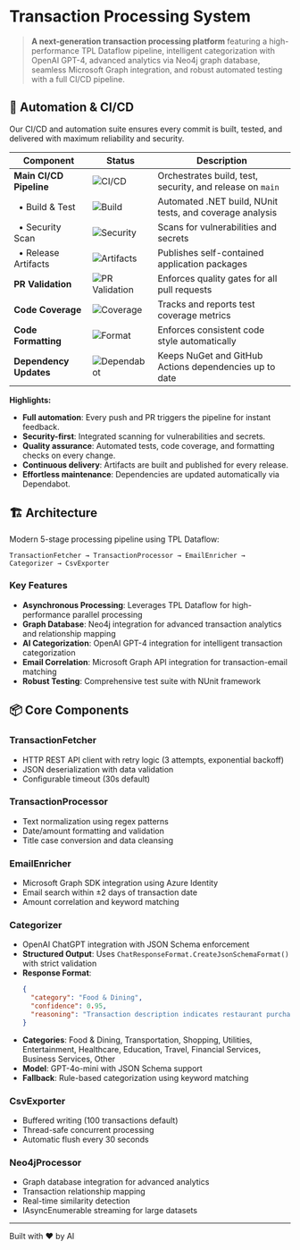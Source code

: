 # Transaction Processing System

> **A next-generation transaction processing platform** featuring a high-performance TPL Dataflow pipeline, intelligent categorization with OpenAI GPT-4, advanced analytics via Neo4j graph database, seamless Microsoft Graph integration, and robust automated testing with a full CI/CD pipeline.

## 🚀 Automation & CI/CD

Our CI/CD and automation suite ensures every commit is built, tested, and delivered with maximum reliability and security.

| Component                | Status                                                                                                   | Description                                              |
|--------------------------|----------------------------------------------------------------------------------------------------------|----------------------------------------------------------|
| **Main CI/CD Pipeline**  | ![CI/CD](https://github.com/johnyvmware/TPL-v2/actions/workflows/ci.yml/badge.svg)                      | Orchestrates build, test, security, and release on `main`|
| &nbsp;&nbsp;• Build & Test      | ![Build](https://img.shields.io/badge/build-automated-blue.svg)                                         | Automated .NET build, NUnit tests, and coverage analysis |
| &nbsp;&nbsp;• Security Scan     | ![Security](https://img.shields.io/badge/security-scan-green.svg)                                      | Scans for vulnerabilities and secrets                    |
| &nbsp;&nbsp;• Release Artifacts | ![Artifacts](https://img.shields.io/badge/artifacts-generated-purple.svg)                               | Publishes self-contained application packages            |
| **PR Validation**        | ![PR Validation](https://github.com/johnyvmware/TPL-v2/actions/workflows/pr-validation.yml/badge.svg)     | Enforces quality gates for all pull requests             |
| **Code Coverage**        | ![Coverage](https://codecov.io/gh/johnyvmware/TPL-v2/branch/main/graph/badge.svg)                        | Tracks and reports test coverage metrics                 |
| **Code Formatting**      | ![Format](https://img.shields.io/badge/dotnet_format-enforced-blue.svg)                                  | Enforces consistent code style automatically             |
| **Dependency Updates**   | ![Dependabot](https://img.shields.io/badge/dependabot-weekly-blue.svg)                                   | Keeps NuGet and GitHub Actions dependencies up to date   |

**Highlights:**
- **Full automation**: Every push and PR triggers the pipeline for instant feedback.
- **Security-first**: Integrated scanning for vulnerabilities and secrets.
- **Quality assurance**: Automated tests, code coverage, and formatting checks on every change.
- **Continuous delivery**: Artifacts are built and published for every release.
- **Effortless maintenance**: Dependencies are updated automatically via Dependabot.

## 🏗️ Architecture

Modern 5-stage processing pipeline using TPL Dataflow:

```
TransactionFetcher → TransactionProcessor → EmailEnricher → Categorizer → CsvExporter
```

### Key Features
- **Asynchronous Processing**: Leverages TPL Dataflow for high-performance parallel processing
- **Graph Database**: Neo4j integration for advanced transaction analytics and relationship mapping
- **AI Categorization**: OpenAI GPT-4 integration for intelligent transaction categorization
- **Email Correlation**: Microsoft Graph API integration for transaction-email matching
- **Robust Testing**: Comprehensive test suite with NUnit framework

## 📦 Core Components

### TransactionFetcher
- HTTP REST API client with retry logic (3 attempts, exponential backoff)
- JSON deserialization with data validation
- Configurable timeout (30s default)

### TransactionProcessor
- Text normalization using regex patterns
- Date/amount formatting and validation
- Title case conversion and data cleansing

### EmailEnricher
- Microsoft Graph SDK integration using Azure Identity
- Email search within ±2 days of transaction date
- Amount correlation and keyword matching

### Categorizer
- OpenAI ChatGPT integration with JSON Schema enforcement
- **Structured Output**: Uses `ChatResponseFormat.CreateJsonSchemaFormat()` with strict validation
- **Response Format**: 
  ```json
  {
    "category": "Food & Dining",
    "confidence": 0.95,
    "reasoning": "Transaction description indicates restaurant purchase"
  }
  ```
- **Categories**: Food & Dining, Transportation, Shopping, Utilities, Entertainment, Healthcare, Education, Travel, Financial Services, Business Services, Other
- **Model**: GPT-4o-mini with JSON Schema support
- **Fallback**: Rule-based categorization using keyword matching

### CsvExporter
- Buffered writing (100 transactions default)
- Thread-safe concurrent processing
- Automatic flush every 30 seconds

### Neo4jProcessor
- Graph database integration for advanced analytics
- Transaction relationship mapping
- Real-time similarity detection
- IAsyncEnumerable streaming for large datasets

---

Built with ❤️ by AI